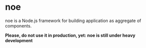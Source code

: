# noe
noe is a Node.js framework for building application as aggregate of components.

**Please, do not use it in production, yet: noe is still under heavy development**

